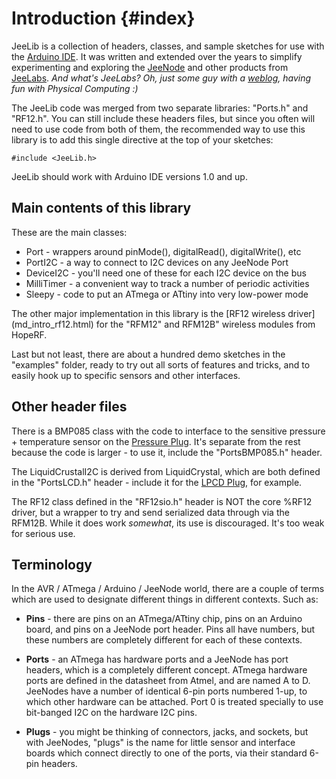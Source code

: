 Introduction   {#index}
============

JeeLib is a collection of headers, classes, and sample sketches for use with
the [Arduino IDE][AI]. It was written and extended over the years to simplify
experimenting and exploring the [JeeNode][JN] and other products from
[JeeLabs][JL]. *And what's JeeLabs? Oh, just some guy with a [weblog][WL],
having fun with Physical Computing :)*

The JeeLib code was merged from two separate libraries: "Ports.h" and "RF12.h".
You can still include these headers files, but since you often will need to
use code from both of them, the recommended way to use this library is to add
this single directive at the top of your sketches:

    #include <JeeLib.h>

JeeLib should work with Arduino IDE versions 1.0 and up.

Main contents of this library
-----------------------------

These are the main classes:

* Port - wrappers around pinMode(), digitalRead(), digitalWrite(), etc
* PortI2C - a way to connect to I2C devices on any JeeNode Port
* DeviceI2C - you'll need one of these for each I2C device on the bus
* MilliTimer - a convenient way to track a number of periodic activities
* Sleepy - code to put an ATmega or ATtiny into very low-power mode

The other major implementation in this library is the [RF12 wireless driver]
(md_intro_rf12.html) for the "RFM12" and RFM12B" wireless modules from HopeRF.

Last but not least, there are about a hundred demo sketches in the "examples"
folder, ready to try out all sorts of features and tricks, and to easily hook
up to specific sensors and other interfaces.

Other header files
------------------

There is a BMP085 class with the code to interface to the sensitive pressure +
temperature sensor on the [Pressure Plug][PP]. It's separate from the rest
because the code is larger - to use it, include the "PortsBMP085.h" header.

The LiquidCrustalI2C is derived from LiquidCrystal, which are both defined in
the "PortsLCD.h" header - include it for the [LPCD Plug][LP], for example.

The RF12 class defined in the "RF12sio.h" header is NOT the core %RF12 driver,
but a wrapper to try and send serialized data through via the RFM12B. While it
does work _somewhat_, its use is discouraged. It's too weak for serious use.

Terminology
-----------

In the AVR / ATmega / Arduino / JeeNode world, there are a couple of terms
which are used to designate different things in different contexts. Such as:

* **Pins** - there are pins on an ATmega/ATtiny chip, pins on an Arduino
  board, and pins on a JeeNode port header. Pins all have numbers, but these
  numbers are completely different for each of these contexts.

* **Ports** - an ATmega has hardware ports and a JeeNode has port headers,
  which is a completely different concept. ATmega hardware ports are defined
  in the datasheet from Atmel, and are named A to D. JeeNodes have a number of
  identical 6-pin ports numbered 1-up, to which other hardware can be attached.
  Port 0 is treated specially to use bit-banged I2C on the hardware I2C pins.

* **Plugs** - you might be thinking of connectors, jacks, and sockets, but with
  JeeNodes, "plugs" is the name for little sensor and interface boards which
  connect directly to one of the ports, via their standard 6-pin headers.


[JN]: https://jeelabs.org/jn6
[JL]: http://jeelabs.com/
[WL]: http://jeelabs.org/
[AI]: http://www.arduino.cc
[LP]: http://jeelabs.org/lp1
[PP]: http://jeelabs.org/pp1
